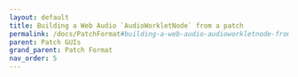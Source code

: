 ```yaml
---
layout: default
title: Building a Web Audio `AudioWorkletNode` from a patch
permalink: /docs/PatchFormat#building-a-web-audio-audioworkletnode-from-a-patch
parent: Patch GUIs
grand_parent: Patch Format
nav_order: 5
---
```

